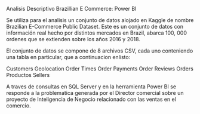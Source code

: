 Analisis Descriptivo Brazillian E Commerce: Power BI

Se utiliza para el analisis un conjunto de datos alojado en Kaggle de nombre Brazilian E-Commerce Public Dataset. Este es un conjunto de datos con información real hecho por distintos mercados en Brazil, abarca 100, 000 ordenes que se extienden sobre los años 2016 y 2018.

El conjunto de datos se compone de 8 archivos CSV, cada uno conteniendo una tabla en particular, que a continuacion enlisto:

Customers
Geolocation
Order Times
Order Payments
Order Reviews
Orders
Productos
Sellers

A traves de consultas en SQL Server y en la herramienta Power BI se responde a la problematica generada por el Director comercial sobre un proyecto de Inteligencia de Negocio relacionado con las ventas en el comercio.
